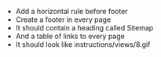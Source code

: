 - Add a horizontal rule before footer
- Create a footer in every page
- It should contain a heading called Sitemap
- And a table of links to every page
- It should look like instructions/views/8.gif
